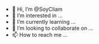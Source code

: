 - 👋 Hi, I’m @SoyCliam
- 👀 I’m interested in ...
- 🌱 I’m currently learning ...
- 💞️ I’m looking to collaborate on ...
- 📫 How to reach me ...

<!---
SoyCliam/SoyCliam is a ✨ special ✨ repository because its `README.md` (this file) appears on your GitHub profile.
You can click the Preview link to take a look at your changes.
--->
